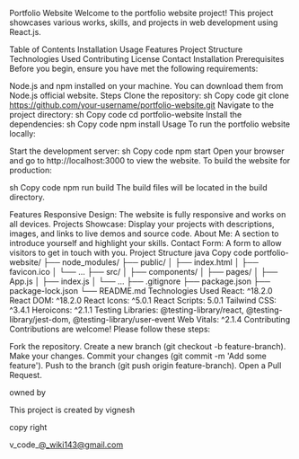 Portfolio Website
Welcome to the portfolio website project! This project showcases various works, skills, and projects in web development using React.js.

Table of Contents
Installation
Usage
Features
Project Structure
Technologies Used
Contributing
License
Contact
Installation
Prerequisites
Before you begin, ensure you have met the following requirements:

Node.js and npm installed on your machine. You can download them from Node.js official website.
Steps
Clone the repository:
sh
Copy code
git clone https://github.com/your-username/portfolio-website.git
Navigate to the project directory:
sh
Copy code
cd portfolio-website
Install the dependencies:
sh
Copy code
npm install
Usage
To run the portfolio website locally:

Start the development server:
sh
Copy code
npm start
Open your browser and go to http://localhost:3000 to view the website.
To build the website for production:

sh
Copy code
npm run build
The build files will be located in the build directory.

Features
Responsive Design: The website is fully responsive and works on all devices.
Projects Showcase: Display your projects with descriptions, images, and links to live demos and source code.
About Me: A section to introduce yourself and highlight your skills.
Contact Form: A form to allow visitors to get in touch with you.
Project Structure
java
Copy code
portfolio-website/
├── node_modules/
├── public/
│   ├── index.html
│   ├── favicon.ico
│   └── ...
├── src/
│   ├── components/
│   ├── pages/
│   ├── App.js
│   ├── index.js
│   └── ...
├── .gitignore
├── package.json
├── package-lock.json
└── README.md
Technologies Used
React: ^18.2.0
React DOM: ^18.2.0
React Icons: ^5.0.1
React Scripts: 5.0.1
Tailwind CSS: ^3.4.1
Heroicons: ^2.1.1
Testing Libraries: @testing-library/react, @testing-library/jest-dom, @testing-library/user-event
Web Vitals: ^2.1.4
Contributing
Contributions are welcome! Please follow these steps:

Fork the repository.
Create a new branch (git checkout -b feature-branch).
Make your changes.
Commit your changes (git commit -m 'Add some feature').
Push to the branch (git push origin feature-branch).
Open a Pull Request.


owned by 

This project is created by vignesh

copy right 

v_code_@_wiki143@gmail.com

